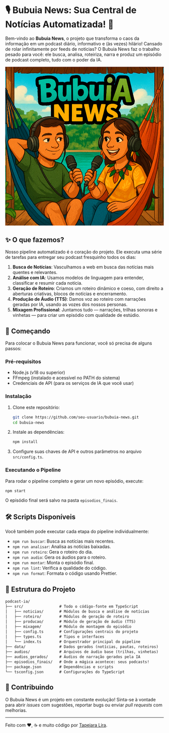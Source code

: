 # 🎙️ Bubuia News: Sua Central de Notícias Automatizada! 🤖

Bem-vindo ao **Bubuia News**, o projeto que transforma o caos da informação em um podcast diário, informativo e (às vezes) hilário! Cansado de rolar infinitamente por feeds de notícias? O Bubuia News faz o trabalho pesado para você: ele busca, analisa, roteiriza, narra e produz um episódio de podcast completo, tudo com o poder da IA.

![Bubuia News Thumbnail](img/thumbnail02.png)

## ✨ O que fazemos?

Nosso pipeline automatizado é o coração do projeto. Ele executa uma série de tarefas para entregar seu podcast fresquinho todos os dias:

1.  **Busca de Notícias**: Vasculhamos a web em busca das notícias mais quentes e relevantes.
2.  **Análise com IA**: Usamos modelos de linguagem para entender, classificar e resumir cada notícia.
3.  **Geração de Roteiro**: Criamos um roteiro dinâmico e coeso, com direito a aberturas criativas, blocos de notícias e encerramento.
4.  **Produção de Áudio (TTS)**: Damos voz ao roteiro com narrações geradas por IA, usando as vozes dos nossos personas.
5.  **Mixagem Profissional**: Juntamos tudo — narrações, trilhas sonoras e vinhetas — para criar um episódio com qualidade de estúdio.

## 🚀 Começando

Para colocar o Bubuia News para funcionar, você só precisa de alguns passos:

### Pré-requisitos

- Node.js (v18 ou superior)
- FFmpeg (instalado e acessível no PATH do sistema)
- Credenciais de API (para os serviços de IA que você usar)

### Instalação

1.  Clone este repositório:

    ```bash
    git clone https://github.com/seu-usuario/bubuia-news.git
    cd bubuia-news
    ```

2.  Instale as dependências:

    ```bash
    npm install
    ```

3.  Configure suas chaves de API e outros parâmetros no arquivo `src/config.ts`.

### Executando o Pipeline

Para rodar o pipeline completo e gerar um novo episódio, execute:

```bash
npm start
```

O episódio final será salvo na pasta `episodios_finais`.

## 🛠️ Scripts Disponíveis

Você também pode executar cada etapa do pipeline individualmente:

- `npm run buscar`: Busca as notícias mais recentes.
- `npm run analisar`: Analisa as notícias baixadas.
- `npm run roteiro`: Gera o roteiro do dia.
- `npm run audio`: Gera os áudios para o roteiro.
- `npm run montar`: Monta o episódio final.
- `npm run lint`: Verifica a qualidade do código.
- `npm run format`: Formata o código usando Prettier.

## 📂 Estrutura do Projeto

```
podcast-ia/
├── src/                # Todo o código-fonte em TypeScript
│   ├── noticias/       # Módulos de busca e análise de notícias
│   ├── roteiro/        # Módulos de geração de roteiro
│   ├── producao/       # Módulo de geração de áudio (TTS)
│   ├── mixagem/        # Módulo de montagem do episódio
│   ├── config.ts       # Configurações centrais do projeto
│   ├── types.ts        # Tipos e interfaces
│   └── index.ts        # Orquestrador principal do pipeline
├── data/               # Dados gerados (notícias, pautas, roteiros)
├── audios/             # Arquivos de áudio base (trilhas, vinhetas)
├── audios_gerados/     # Áudios de narração gerados pela IA
├── episodios_finais/   # Onde a mágica acontece: seus podcasts!
├── package.json        # Dependências e scripts
└── tsconfig.json       # Configurações do TypeScript
```

## 🤝 Contribuindo

O Bubuia News é um projeto em constante evolução! Sinta-se à vontade para abrir _issues_ com sugestões, reportar bugs ou enviar _pull requests_ com melhorias.

---

Feito com ❤️, ☕ e muito código por [Tapejara Lira](https://github.com/tapejaralira).
